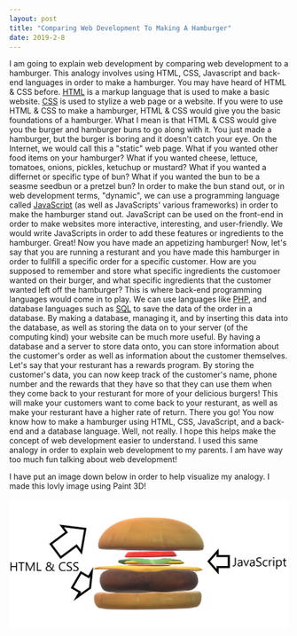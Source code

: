 ```yaml
---
layout: post
title: "Comparing Web Development To Making A Hamburger"
date: 2019-2-8
---
```


I am going to explain web development by comparing web development to a hamburger. This analogy involves using HTML, CSS, Javascript and 
back-end languages in order to make a hamburger. You may have heard of HTML & CSS before. [HTML](https://www.w3schools.com/html/html_intro.asp)
is a markup language that is used to make a basic website. [CSS](https://www.w3schools.com/Css/css_intro.asp) is used to stylize a web page or
a website. If you were to use HTML & CSS to make a hamburger, HTML & CSS would give you the basic foundations of a hamburger. What I mean is
that HTML & CSS would give you the burger and hamburger buns to go along with it. You just made a hamburger, but the burger is boring and it
doesn't catch your eye. On the Internet, we would call this a "static" web page. What if you wanted other food items on your hamburger? What if
you wanted cheese, lettuce, tomatoes, onions, pickles, ketuchup or mustard? What if you wanted a differnet or specific type of bun? What if you
wanted the bun to be a seasme seedbun or a pretzel bun? In order to make the bun stand out, or in web development terms, "dynamic", we can use
a programming language called [JavaScript](https://developer.mozilla.org/bm/docs/Web/JavaScript) (as well as JavaScripts' various frameworks)
in order to make the hamburger stand out. JavaScript can be used on the front-end in order to make websites more interactive, interesting, and
user-friendly. We would write JavaScripts in order to add these features or ingredients to the hamburger. Great! Now you have made an
appetizing hamburger! Now, let's say that you are running a resturant and you have made this hamburger in order to fullfill a specific order
for a specific customer. How are you supposed to remember and store what specific ingredients the customoer wanted on their burger, and what
specific ingredients that the customer wanted left off the hamburger? This is where back-end programming languages would come in to play. We
can use languages like [PHP](https://secure.php.net/), and database languages such as [SQL](https://en.wikipedia.org/wiki/SQL) to save the data
of the order in a database. By making a database, managing it, and by inserting this data into the database, as well as storing the data on to
your server (of the computing kind) your website can be much more useful. By having a database and a server to store data onto, you can store
information about the customer's order as well as information about the customer themselves. Let's say that your resturant has a rewards
program. By storing the customer's data, you can now keep track of the customer's name, phone number and the rewards that they have so that
they can use them when they come back to your resturant for more of your delicious burgers! This will make your customers want to come back to
your resturant, as well as make your resturant have a higher rate of return. There you go! You now know how to make a hamburger using HTML,
CSS, JavaScript, and a back-end and a database language. Well, not really. I hope this helps make the concept of web development easier to
understand. I used this same analogy in order to explain web development to my parents. I am have way too much fun talking about web
development!

I have put an image down below in order to help visualize my analogy. I made this lovly image using Paint 3D!

![image](https://raw.githubusercontent.com/acow19/acow19.github.io/master/hamburger%20web%20development%20comparison.png)
